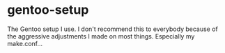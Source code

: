 # gentoo-setup
The Gentoo setup I use. I don't recommend this to everybody because of the aggressive adjustments I made on most things. Especially my make.conf...
